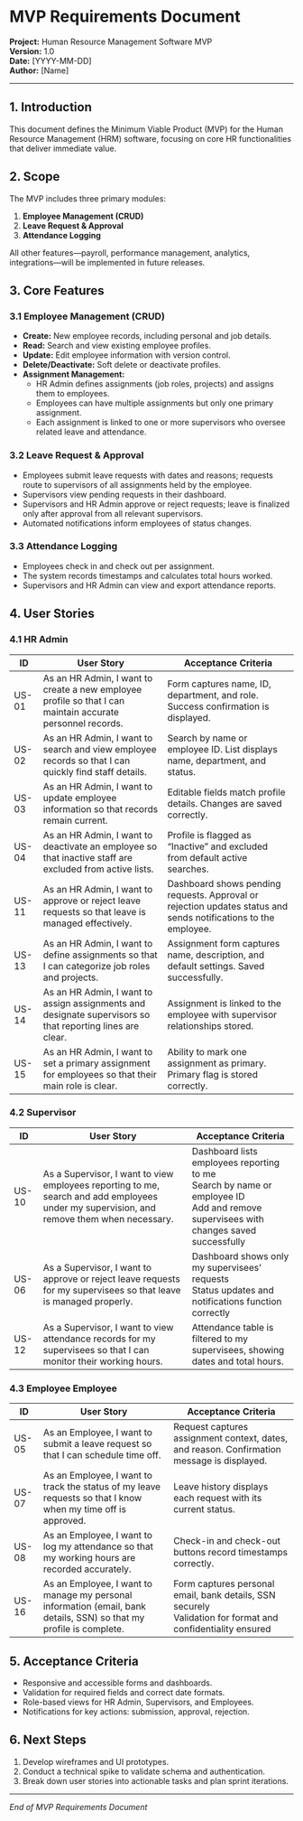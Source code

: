 # MVP Requirements Document

**Project:** Human Resource Management Software MVP  
**Version:** 1.0  
**Date:** [YYYY-MM-DD]  
**Author:** [Name]

---

## 1. Introduction
This document defines the Minimum Viable Product (MVP) for the Human Resource Management (HRM) software, focusing on core HR functionalities that deliver immediate value.

## 2. Scope
The MVP includes three primary modules:

1. **Employee Management (CRUD)**
2. **Leave Request & Approval**
3. **Attendance Logging**

All other features—payroll, performance management, analytics, integrations—will be implemented in future releases.

## 3. Core Features

### 3.1 Employee Management (CRUD)
- **Create:** New employee records, including personal and job details.
- **Read:** Search and view existing employee profiles.
- **Update:** Edit employee information with version control.
- **Delete/Deactivate:** Soft delete or deactivate profiles.
- **Assignment Management:**
  - HR Admin defines assignments (job roles, projects) and assigns them to employees.
  - Employees can have multiple assignments but only one primary assignment.
  - Each assignment is linked to one or more supervisors who oversee related leave and attendance.

### 3.2 Leave Request & Approval
- Employees submit leave requests with dates and reasons; requests route to supervisors of all assignments held by the employee.
- Supervisors view pending requests in their dashboard.
- Supervisors and HR Admin approve or reject requests; leave is finalized only after approval from all relevant supervisors.
- Automated notifications inform employees of status changes.

### 3.3 Attendance Logging
- Employees check in and check out per assignment.
- The system records timestamps and calculates total hours worked.
- Supervisors and HR Admin can view and export attendance reports.

## 4. User Stories

### 4.1 HR Admin

| ID    | User Story                                                                                                       | Acceptance Criteria                                                                                               |
|-------|-------------------------------------------------------------------------------------------------------------------|-------------------------------------------------------------------------------------------------------------------|
| US-01 | As an HR Admin, I want to create a new employee profile so that I can maintain accurate personnel records.        | Form captures name, ID, department, and role. Success confirmation is displayed.                                   |
| US-02 | As an HR Admin, I want to search and view employee records so that I can quickly find staff details.              | Search by name or employee ID. List displays name, department, and status.                                        |
| US-03 | As an HR Admin, I want to update employee information so that records remain current.                            | Editable fields match profile details. Changes are saved correctly.                                               |
| US-04 | As an HR Admin, I want to deactivate an employee so that inactive staff are excluded from active lists.          | Profile is flagged as “Inactive” and excluded from default active searches.                                        |
| US-11 | As an HR Admin, I want to approve or reject leave requests so that leave is managed effectively.                  | Dashboard shows pending requests. Approval or rejection updates status and sends notifications to the employee.   |
| US-13 | As an HR Admin, I want to define assignments so that I can categorize job roles and projects.                    | Assignment form captures name, description, and default settings. Saved successfully.                              |
| US-14 | As an HR Admin, I want to assign assignments and designate supervisors so that reporting lines are clear.        | Assignment is linked to the employee with supervisor relationships stored.                                        |
| US-15 | As an HR Admin, I want to set a primary assignment for employees so that their main role is clear.               | Ability to mark one assignment as primary. Primary flag is stored correctly.                                      |

### 4.2 Supervisor

| ID    | User Story                                                                                                       | Acceptance Criteria                                                                                               |
|-------|-------------------------------------------------------------------------------------------------------------------|-------------------------------------------------------------------------------------------------------------------|
| US-10 | As a Supervisor, I want to view employees reporting to me, search and add employees under my supervision, and remove them when necessary. | Dashboard lists employees reporting to me<br>Search by name or employee ID<br>Add and remove supervisees with changes saved successfully |
| US-06 | As a Supervisor, I want to approve or reject leave requests for my supervisees so that leave is managed properly. | Dashboard shows only my supervisees’ requests<br>Status updates and notifications function correctly |
| US-12 | As a Supervisor, I want to view attendance records for my supervisees so that I can monitor their working hours. | Attendance table is filtered to my supervisees, showing dates and total hours. |

### 4.3 Employee Employee

| ID    | User Story                                                                                                       | Acceptance Criteria                                                                                               |
|-------|-------------------------------------------------------------------------------------------------------------------|-------------------------------------------------------------------------------------------------------------------|
| US-05 | As an Employee, I want to submit a leave request so that I can schedule time off.                                 | Request captures assignment context, dates, and reason. Confirmation message is displayed.                        |
| US-07 | As an Employee, I want to track the status of my leave requests so that I know when my time off is approved.     | Leave history displays each request with its current status.                                                      |
| US-08 | As an Employee, I want to log my attendance so that my working hours are recorded accurately.                     | Check-in and check-out buttons record timestamps correctly.                                                       |
| US-16 | As an Employee, I want to manage my personal information (email, bank details, SSN) so that my profile is complete. | Form captures personal email, bank details, SSN securely<br>Validation for format and confidentiality ensured |

## 5. Acceptance Criteria
- Responsive and accessible forms and dashboards.
- Validation for required fields and correct date formats.
- Role-based views for HR Admin, Supervisors, and Employees.
- Notifications for key actions: submission, approval, rejection.

## 6. Next Steps
1. Develop wireframes and UI prototypes.
2. Conduct a technical spike to validate schema and authentication.
3. Break down user stories into actionable tasks and plan sprint iterations.

---

*End of MVP Requirements Document*

